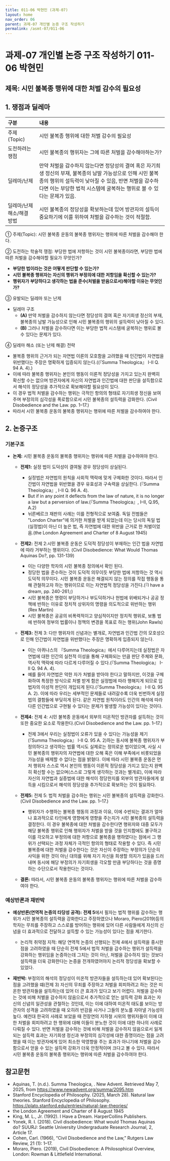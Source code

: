 ```yaml
---
title: 011-06 박현민 (과제-07)
layout: home
nav_order: 06
parent: 과제-07 개인별 논증 구조 작성하기
permalink: /asmt-07/011-06
---
```


# 과제-07 개인별 논증 구조 작성하기 011-06 박현민

## 제목: 시민 불복종 행위에 대한 처벌 감수의 필요성   

## 1. 쟁점과 딜레마

| 구분 | 내용 |
|:---|:---|
| 주제(Topic) | 시민 불복종 행위에 대한 처벌 감수의 필요성  |
| 도전하려는 쟁점 | 시민 불복종의 행위자는 그에 따른 처벌을 감수해야하는가? |
| 딜레마/난제 | 만약 처벌을 감수하지 않는다면 정당성의 결여 혹은 자기희생 정신의 부재, 불복종의 남발 가능성으로 인해 시민 불복종의 행위의 설득력이 낮아질 수 있음, 반면 처벌을 감수하다면 이는 부당한 법적 시스템에 굴복하는 행위로 볼 수 있다는 문제가 있음. |
| 딜레마/난제 해소/해결 방법 | 시민 불복종의 정당성을 확보하는데 있어 방관자의 설득이 중요하기에 이를 위하여 처벌을 감수하는 것이 적절함. |

① 주제(Topic): 시민 불복종 운동의 불복종 행위자는 행위에 따른 처벌을 감수해야 한다. 

② 도전하는 학술적 쟁점: 부당한 법에 저항하는 것이 시민 불복종이라면, 부당한 법에 따른 처벌을 감수해야할 필요가 무엇인가? 

- **부당한 법이라는 것은 어떻게 판단할 수 있는가?**  
- **시민 불복종 행위자는 자신의 행위가 부정의에 대한 저항임을 확신할 수 있는가?**  
- **행위자가 부당하다고 생각하는 법을 준수(처벌을 받음으로서)해야할 이유는 무엇인가?**

③ 유발되는 딜레마 또는 난제

- 딜레마 구조
  - **(A)** 만약 처벌을 감수하지 않는다면 정당성의 결여 혹은 자기희생 정신의 부재, 불복종의 남발 가능성으로 인해 시민 불복종의 행위의 설득력이 낮아질 수 있다.
  - **(B)** 그러나 처벌을 감수하다면 이는 부당한 법적 시스템에 굴복하는 행위로 볼 수 있다는 문제가 있다.

④ 딜레마 해소 (또는 난제 해결) 전략

- 불복종 행위의 근거가 되는 자연법 이론의 모호함을 고려했을 때 인간법이 자연법을 위반했다는 주장은 명확하게 입증되지 않는다.((『Summa Theologica』 I-II Q. 94 A. 4).) 
- 이에 따라 불복종 행위자는 본인의 행동이 이론적 정당성을 가지고 있는지 완벽히 확신할 수는 없으며 방관자에게 자신의 자연법과 인간법에 대한 판단을 설득함으로서 해석의 정당성을 추가적으로 확보해야할 필요성이 있다.
- 이 경우 법적 처벌을 감수하는 행위는 극적인 항의의 형태로 자기희생 정신을 보여주며 부정의의 심각성을 폭로함으로서 시민 불복종의 설득력을 강화한다. (Civil Disobedience and the Law. pp. 1–17.)
- 따라서 시민 불복종 운동의 불복종 행위자는 행위에 따른 처벌을 감수하여야 한다.

## 2. 논증구조

### 기본구조

- **논제:** 시민 불복종 운동의 불복종 행위자는 행위에 따른 처벌을 감수하여야 한다.
  - **전제1:** 실정 법이 도덕성이 결여될 경우 정당성이 상실된다.
    - 실정법은 자연법의 원칙을 사회적 맥락에 맞게 구체화한 것이다. 따라서 인간법이 자연법을 위반했을 경우 유효성과 구속력을 상실한다. (『Summa Theologica』, I-II Q. 96 A. 4).
    - But if in any point it deflects from the law of nature, it is no longer a law but a perversion of law.(『Summa Theologica』, I–II, Q.95, A.2)
    - 뉘른베르크 재판의 사례는 이를 전형적으로 보여줌. 독일 전범들은 "London Charter"에 의거한 처벌을 받게 되었는데 이는 당시의 독일 법(실정법)이 아닌 더 높은 법, 즉 자연법에 대한 위반을 근거로 한 처벌이었음.(the London Agreement and Charter of 8 August 1945)


  - **전제2:** 전제 2:시민 불복종 운동은 도덕적 정당성이 부재하는 인간 법을 자연법에 따라 거부하는 행위이다. (Civil Disobedience: What Would Thomas Aquinas Do?, pp. 131-139)
  
    - 이는 다양한 학자의 시민 불복종 정의에서 확인 된다.
    - 정당한 법을 준수하는 것이 도덕적 의무이듯 부당한 법에 저항하는 것 역시 도덕적 의무이다. 시민 불복종 운동은 해결되지 않는 정의를 작접 행동을 통해 관철하고자 하는 행위이므로 이는 자연법적 정당성을 가진다.(『I have a dream, pp. 240-261』)
    - 시민 불복종은 명령이 부당하거나 부도덕하거나 헌법에 위배되거나 공공 정책에 반하는 이유로 정치적 상위자의 명령을 의도적으로 위반하는 행위(Rex Martin)
    - 시민 불복종은 공공의 비폭력적이고 양심적이지만 정치적 행위로, 보통 법에 반하여 정부의 법률이나 정책의 변경을 목표로 하는 행위(John Rawls)


  - **전제3:** 전제 3: 다만 행위자의 신념과는 별개로, 자연법과 인간법 간의 모호성으로 인해 인간법이 자연법을 위반했다는 주장은 명확하게 입증되지 않는다. 
      - 이는 아퀴나스의 『Summa Theologica』에서 다루어지는데 실정법은 자연법에 대한 인간의 실천적 이성을 통해 구체화되는 만큼 판단 주체와 문화, 역사적 맥락에 따라 다르게 다루어질 수 있다.(『Summa Theologica』 I-II Q. 94 A. 4). 
      - 예를 들어 자연법은 악한 자가 처벌을 받아야 한다고 말하지만, 이것을 구체화하여 특정한 방식으로 처벌 받게 함은 실정법에 따라 행해지게 되므로 입법자의 이성적 판단이 개입되게 된다.(『Summa Theologica』 I-II Q. 95 A. 2). 이에 따라 우리는 세부적인 문제들로 내려갈수록 더욱 빈번하게 실정법의 결함들에 부딪히게 된다. 같은 자연법 원칙이라도 인간의 해석에 따라 다른 인간법으로 구현될 수 있다는 문제가 발생할 가능성이 있다는 것이다.
    

   - **전제4:** 전제 4: 시민 불복종 운동에서 외부의 미온적인 방관자를 설득하는 것이 또한 중요한 요소로 작용한다.(Civil Disobedience and the Law. pp. 1–17.)
      - 전제 3에서 우리는 실정법이 오류가 있을 수 있다는 가능성을 제기(『Summa Theologica』 I-II Q. 95 A. 2)하는 동시에 불복종 행위자가 부정의하다고 생각하는 법률 역시도 실제로는 정의로운 법이었으며, 사실 시민 불복종의 행위자의 자연법에 대한 오해 혹은 이해 부족에서 비롯되었을 가능성을 배제할 수 없다는 점을 밝혔다. 이에 따라 시민 불복종 운동은 먼저 행위자 스스로 역시 본인의 행동이 이론적 정당성을 가지고 있는지 완벽히 확신할 수는 없으며(스스로 그렇게 생각하는 것과는 별개로), 이에 따라 자신의 자연법과 실증법에 대한 해석이 정당한지를 외부의 방관자들에게 설득을 시킴으로서 해석의 정당성을 추가적으로 확보하는 것이 필요하다.
  
  - **전제5:** 전제 5: 법적 처벌을 감수하는 행위는 시민 불복종의 설득력을 강화한다.(Civil Disobedience and the Law. pp. 1–17.)
      - 행위자가 수행하는 불복종 행동의 과정과 이유, 이에 수반되는 결과가 얼마나 효과적으로 타인에게 영향에게 영향을 주는지가 시민 불복종의 설득력을 결정한다. 이 경우 불복종에 대한 처벌을 감수한다면 행위자와 대중 모두가 해당 불복종 행위로 인해 행위자가 처벌을 받을 것을 인지함에도 불구하고 이를 각오하고 부정의에 대한 저항으로 불복종을 행하였다는 점에서 그 행위가 선택되는 과정 자체가 극적인 항의의 형태로 작용할 수 있다. 즉 시민 불복종에 대한 처벌을 감수한다는 것은 자신이 주장하는 부정의가 단순히 사익을 위한 것이 아닌 대의를 위해 자기 자신을 희생할 의지가 있음을 드러내며 동시에 해당 부정의가 자기희생을 각오할 만큼 부당하다는 것을 증명하는 수단으로서 작용한다는 것이다.

  - **결론:** 따라서, 시민 불복종 운동의 불복종 행위자는 행위에 따른 처벌을 감수하여야 한다.

### 예상반론과 재반박

- **예상반론(연역적 논증의 타당성 공격):** **전제 5**에서 필자는 법적 행위를 감수하는 행위가 시민 불복종의 설득력을 강화한다고 주장하였으나 Moraro, Piero(2019)등의 학자는 무죄를 주장하고 스스로를 방어하는 행위에 있어 다른 사람들에게 자신의 신념을 더 효과적으로 전달하고 설득할 수 있는 가능성이 있다는 점을 제기한다. 
  - 논리적 취약점 지적: 해당 연역적 논증의 선행되는 전제 4에서 설득력을 중시한 점을 고려하였을 때 단순히 전제 5에서 법적 처벌을 감수하는 행위가 설득력을 강화하는 행위임을 논증하는데 그치는 것이 아닌, 처벌을 감수하지 않는 것보다 설득력을 더욱 강화한다는 논증을 전개하였어야지 논리적 정당성을 확보할 수 있었다.

- **재반박:** 부정의의 해석의 정당성이 미온적 방관자들을 설득하는데 있어 확보된다는 점을 고려했을 떄(전제 3) 자신의 무죄를 주장하고 처벌을 회피하려고 하는 것은 미온한 방관자들을 설득하는데 있어 더 큰 효과가 있다고 보기 어렵다. 처벌을 감수하는 것에 비해 처벌을 감수하지 않음으로서 추가적으로 얻는 설득력 강화 효과는 자신의 신념의 일관성을 관철하는 것인데, 이는 이에 대하여 미온적 태도를 보이는 방관자의 성격을 고려하였을 때 오히려 반감을 사거나 그들의 분노를 자아낼 가능성이 높다. 예컨대 한국의 사례로 보았을 때 전장연의 지하철 시위의 행위자들이 이에 대한 처벌을 회피하려고 한 행위에 대해 이들이 분노한 것이 이에 대한 하나의 사례로 다뤄질 수 있다. 반면 처벌을 감수하는 것에 비해 처벌을 감수하지 않음으로서 잃게 되는 설득력 효과는 자기희생 정신과 부정의의 심각성에 대한 증명이라는 점을 고려했을 때 이는 방관자에게 있어 최소한 악영향을 주는 효과가 아니기에 처벌을 감수함으로서 얻을 수 있는 설득력 강화가 더욱 안정적이며 크다고 볼 수 있다. 따라서 시민 불복종 운동의 불복종 행위자는 행위에 따른 처벌을 감수하여야 한다.

## 참고문헌
- Aquinas, T. (n.d.). Summa Theologica, . New Advent. Retrieved May 7, 2025, from https://www.newadvent.org/summa/2095.htm
- Stanford Encyclopedia of Philosophy. (2025, March 28). Natural law theories. Stanford Encyclopedia of Philosophy. https://plato.stanford.edu/entries/natural-law-theories/
- the London Agreement and Charter of 8 August 1945
- King, M. L., Jr. (1992). I Have a Dream. HarperCollins Publishers.
- Yonek, R. I. (2018). Civil disobedience: What would Thomas Aquinas do? SUURJ: Seattle University Undergraduate Research Journal, 2, Article 17.
- Cohen, Carl. (1966), “Civil Disobedience and the Law,” Rutgers Law Review, 21 (1): 1–17.
- Moraro, Piero. (2019), Civil Disobedience: A Philosophical Overview, London: Rowman & Littlefield International.